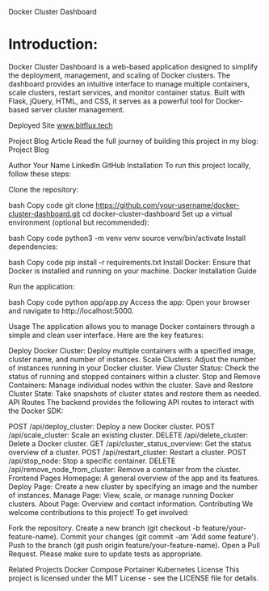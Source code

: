 Docker Cluster Dashboard

Introduction:
============
Docker Cluster Dashboard is a web-based application designed to simplify the deployment, management, and scaling of Docker clusters. The dashboard provides an intuitive interface to manage multiple containers, scale clusters, restart services, and monitor container status. Built with Flask, jQuery, HTML, and CSS, it serves as a powerful tool for Docker-based server cluster management.

Deployed Site
www.bitflux.tech

Project Blog Article
Read the full journey of building this project in my blog: Project Blog

Author
Your Name
LinkedIn
GitHub
Installation
To run this project locally, follow these steps:

Clone the repository:

bash
Copy code
git clone https://github.com/your-username/docker-cluster-dashboard.git
cd docker-cluster-dashboard
Set up a virtual environment (optional but recommended):

bash
Copy code
python3 -m venv venv
source venv/bin/activate
Install dependencies:

bash
Copy code
pip install -r requirements.txt
Install Docker: Ensure that Docker is installed and running on your machine. Docker Installation Guide

Run the application:

bash
Copy code
python app/app.py
Access the app: Open your browser and navigate to http://localhost:5000.

Usage
The application allows you to manage Docker containers through a simple and clean user interface. Here are the key features:

Deploy Docker Cluster: Deploy multiple containers with a specified image, cluster name, and number of instances.
Scale Clusters: Adjust the number of instances running in your Docker cluster.
View Cluster Status: Check the status of running and stopped containers within a cluster.
Stop and Remove Containers: Manage individual nodes within the cluster.
Save and Restore Cluster State: Take snapshots of cluster states and restore them as needed.
API Routes
The backend provides the following API routes to interact with the Docker SDK:

POST /api/deploy_cluster: Deploy a new Docker cluster.
POST /api/scale_cluster: Scale an existing cluster.
DELETE /api/delete_cluster: Delete a Docker cluster.
GET /api/cluster_status_overview: Get the status overview of a cluster.
POST /api/restart_cluster: Restart a cluster.
POST /api/stop_node: Stop a specific container.
DELETE /api/remove_node_from_cluster: Remove a container from the cluster.
Frontend Pages
Homepage: A general overview of the app and its features.
Deploy Page: Create a new cluster by specifying an image and the number of instances.
Manage Page: View, scale, or manage running Docker clusters.
About Page: Overview and contact information.
Contributing
We welcome contributions to this project! To get involved:

Fork the repository.
Create a new branch (git checkout -b feature/your-feature-name).
Commit your changes (git commit -am 'Add some feature').
Push to the branch (git push origin feature/your-feature-name).
Open a Pull Request.
Please make sure to update tests as appropriate.

Related Projects
Docker Compose
Portainer
Kubernetes
License
This project is licensed under the MIT License - see the LICENSE file for details.
